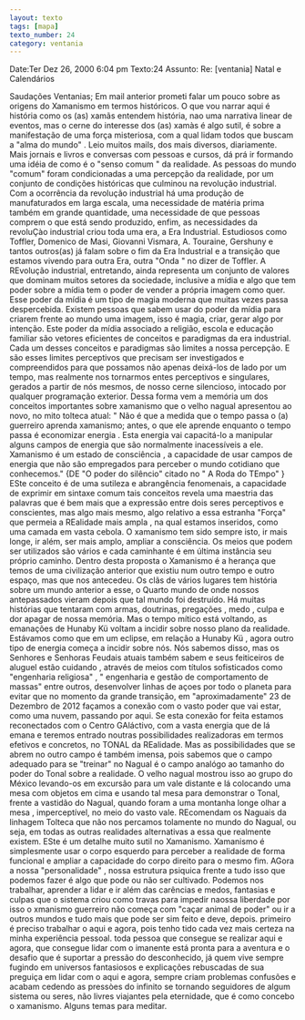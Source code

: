 ```yaml
---
layout: texto
tags: [mapa]
texto_number: 24
category: ventania
---
```

Date:Ter Dez 26, 2000 6:04 pm
Texto:24
Assunto: Re: [ventania] Natal e Calendários

Saudações Ventanias; 
Em mail anterior prometi falar um pouco sobre as origens do Xamanismo em termos históricos. O que vou narrar aqui é história como os (as) xamãs entendem história, nao uma narrativa linear de eventos, mas o cerne do interesse dos (as) xamàs é algo sutil, é sobre a manifestação de uma força misteriosa, com a qual lidam todos que buscam a "alma do mundo" . Leio muitos mails, dos mais diversos, diariamente. Mais jornais e livros e conversas com pessoas e cursos, dá prá ir formando uma idéia de como é o "senso comum " da realidade. As pessoas do mundo "comum" foram condicionadas a uma percepção da realidade, por um conjunto de condições históricas que culminou na revolução industrial. Com a ocorrência da revolução industrial há uma produção de manufaturados em larga escala, uma necessidade de matéria prima também em grande quantidade, uma necessidade de que pessoas comprem o que está sendo produzido, enfim, as necessidades da revoluÇào industrial criou toda uma era, a Era Industrial. Estudiosos como Toffler, Domenico de Masi, Giovanni Vismara, A. Touraine, Gershuny e tantos outros(as) já falam sobre o fim da Era Industrial e a transição que estamos vivendo para outra Era, outra "Onda " no dizer de Toffler. A REvolução industrial, entretando, ainda representa um conjunto de valores que dominam muitos setores da sociedade, inclusive a mídia e algo que tem poder sobre a mídia tem o poder de vender a própria imagem como quer. Esse poder da mídia é um tipo de magia moderna que muitas vezes passa despercebida. Existem pessoas que sabem usar do poder da mídia para criarem frente ao mundo uma imagem, isso é magia, criar, gerar algo por intenção. Este poder da mídia associado a religião, escola e educação familiar são vetores eficientes de conceitos e paradigmas da era industrial. Cada um desses conceitos e paradigmas são limites a nossa percepção. E são esses limites perceptivos que precisam ser investigados e compreendidos para que possamos não apenas deixá-los de lado por um tempo, mas realmente nos tornarmos entes perceptivos e singulares, gerados a partir de nós mesmos, de nosso cerne silencioso, intocado por qualquer programação exterior. Dessa forma vem a memória um dos conceitos importantes sobre xamanismo que o velho nagual apresentou ao novo, no mito tolteca atual: " Não é que a medida que o tempo passa o (a) guerreiro aprenda xamanismo; antes, o que ele aprende enquanto o tempo passa é economizar energia . Esta energia vai capacitá-lo a manipular alguns campos de energia que são normalmente inacessíveis a ele. Xamanismo é um estado de consciência , a capacidade de usar campos de energia que não são empregados para perceber o mundo cotidiano que conhecemos." {DE "O poder do silêncio" citado no " A Roda do TEmpo" } ESte conceito é de uma sutileza e abrangência fenomenais, a capacidade de exprimir em sintaxe comum tais conceitos revela uma maestria das palavras que é bem mais que a expressão entre dois seres perceptivos e conscientes, mas algo mais mesmo, algo relativo a essa estranha "Força" que permeia a REalidade mais ampla , na qual estamos inseridos, como uma camada em vasta cebola. O xamanismo tem sido sempre isto, ir mais longe, ir além, ser mais amplo, ampliar a consciência. Os meios que podem ser utilizados são vários e cada caminhante é em última instância seu próprio caminho. Dentro desta proposta o Xamanismo é a herança que temos de uma civilização anterior que existiu num outro tempo e outro espaço, mas que nos antecedeu. Os clãs de vários lugares tem história sobre um mundo anterior a esse, o Quarto mundo de onde nossos antepassados vieram depois que tal mundo foi destruído. Há muitas histórias que tentaram com armas, doutrinas, pregações , medo , culpa e dor apagar de nossa memória. Mas o tempo mítico está voltando, as emanações de Hunaby Kü voltam a incidir sobre nosso plano da realidade. Estávamos como que em um eclipse, em relação a Hunaby Kü , agora outro tipo de energia começa a incidir sobre nós. Nós sabemos disso, mas os Senhores e Senhoras Feudais atuais também sabem e seus feiticeiros de aluguel estão cuidando , através de meios com títulos sofisticados como "engenharia religiosa" , " engenharia e gestão de comportamento de massas" entre outros, desenvolver linhas de açoes por todo o planeta para evitar que no momento da grande transição, em "aproximadamente" 23 de Dezembro de 2012 façamos a conexão com o vasto poder que vai estar, como uma nuvem, passando por aqui. Se esta conexão for feita estamos reconectados com o Centro GAláctivo, com a vasta energia que de lá emana e teremos entrado noutras possibilidades realizadoras em termos efetivos e concretos, no TONAL da REalidade. Mas as possibilidades que se abrem no outro campo é também imensa, pois sabemos que o campo adequado para se "treinar" no Nagual é o campo analógo ao tamanho do poder do Tonal sobre a realidade. O velho nagual mostrou isso ao grupo do México levando-os em excursão para um vale distante e lá colocando uma mesa com objetos em cima e usando tal mesa para demonstrar o Tonal, frente a vastidão do Nagual, quando foram a uma montanha longe olhar a mesa , imperceptível, no meio do vasto vale. REcomendam os Naguais da linhagem Tolteca que não nos percamos tolamente no mundo do Nagual, ou seja, em todas as outras realidades alternativas a essa que realmente existem. ESte é um detalhe muito sutil no Xamanismo. Xamanismo é simplesmente usar o corpo esquerdo para perceber a realidade de forma funcional e ampliar a capacidade do corpo direito para o mesmo fim. AGora a nossa "personalidade" , nossa estrutura psiquica frente a tudo isso que podemos fazer é algo que pode ou não ser cultivado. Podemos nos trabalhar, aprender a lidar e ir além das carências e medos, fantasias e culpas que o sistema criou como travas para impedir naossa liberdade por isso o xmanismo guerreiro não começa com "caçar animal de poder" ou ir a outros mundos e tudo mais que pode ser sim feito e deve, depois. primeiro é preciso trabalhar o aqui e agora, pois tenho tido cada vez mais certeza na minha experiência pessoal. toda pessoa que consegue se realizar aqui e agora, que consegue lidar com o imanente está pronta para a aventura e o desafio que é suportar a pressão do desconhecido, já quem vive sempre fugindo em universos fantasiosos e explicações rebuscadas de sua preguiça em lidar com o aqui e agora, sempre criam problemas confusões e acabam cedendo as pressòes do infinito se tornando seguidores de algum sistema ou seres, não livres viajantes pela eternidade, que é como concebo o xamanismo. Alguns temas para meditar.